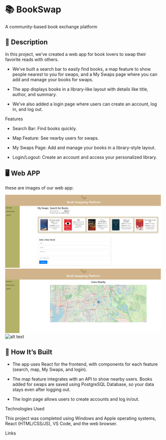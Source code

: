 # 📚 BookSwap
A community-based book exchange platform

## 📝 Description 

In this project, we’ve created a web app for book lovers to swap their favorite reads with others.

- We’ve built a search bar to easily find books, a map feature to show people nearest to you for swaps, and a My Swaps page where you can add and manage your books for swaps.

- The app displays books in a library-like layout with details like title, author, and summary.

- We’ve also added a login page where users can create an account, log in, and log out.

Features

- Search Bar: Find books quickly.

- Map Feature: See nearby users for swaps.

- My Swaps Page: Add and manage your books in a library-style layout.

- Login/Logout: Create an account and access your personalized library.


## 🖥️ Web APP

these are images of our web app:

![alt text](<frontend/public/My Swaps Page.JPG>)
![alt text](<frontend/public/Book Near Me.JPG>)
![alt text](<frontend/public/Screenshot 2025-02-25 at 8.22.14 PM.png>)

## 📲 How It’s Built

- The app uses React for the frontend, with components for each feature (search, map, My Swaps, and login).

 - The map feature integrates with an API to show nearby users.
Books added for swaps are saved using PostgreSQL Database, so your data stays even after logging out.

- The login page allows users to create accounts and log in/out.






Technologies Used

This project was completed using Windows and Apple operating systems, React (HTML/CSS/JS), VS Code, and the web browser.

Links 
